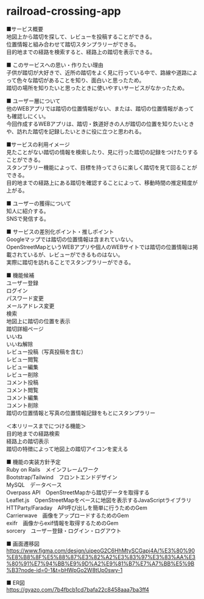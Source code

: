 # railroad-crossing-app
■サービス概要  
地図上から踏切を探して、レビューを投稿することができる。  
位置情報と組み合わせて踏切スタンプラリーができる。  
目的地までの経路を検索すると、経路上の踏切を表示できる。  

■ このサービスへの思い・作りたい理由  
子供が踏切が大好きで、近所の踏切をよく見に行っている中で、路線や道路によって色々な踏切があることを知り、面白いと思ったため。  
踏切の場所を知りたいと思ったときに使いやすいサービスがなかったため。  

■ ユーザー層について  
他のWEBアプリでは踏切の位置情報がない、または、踏切の位置情報があっても確認しにくい。  
今回作成するWEBアプリは、踏切・鉄道好きの人が踏切の位置を知りたいときや、訪れた踏切を記録したいときに役に立つと思われる。  

■サービスの利用イメージ  
見たことがない踏切の情報を検索したり、見に行った踏切の記録をつけたりすることができる。  
スタンプラリー機能によって、目標を持ってさらに楽しく踏切を見て回ることができる。  
目的地までの経路上にある踏切を確認することによって、移動時間の推定精度が上がる。  

■ ユーザーの獲得について  
知人に紹介する。  
SNSで発信する。  

■ サービスの差別化ポイント・推しポイント  
Googleマップでは踏切の位置情報は含まれていない。  
OpenStreetMapというWEBアプリや個人のWEBサイトでは踏切の位置情報は掲載されているが、レビューができるものはない。  
実際に踏切を訪れることでスタンプラリーができる。  

■ 機能候補  
ユーザー登録  
ログイン  
パスワード変更  
メールアドレス変更  
検索  
地図上に踏切の位置を表示  
踏切詳細ページ  
いいね  
いいね解除  
レビュー投稿（写真投稿を含む）  
レビュー閲覧  
レビュー編集  
レビュー削除  
コメント投稿  
コメント閲覧  
コメント編集  
コメント削除  
踏切の位置情報と写真の位置情報記録をもとにスタンプラリー  

＜本リリースまでにつける機能＞  
目的地までの経路検索  
経路上の踏切表示  
踏切の特徴によって地図上の踏切アイコンを変える  

■ 機能の実装方針予定  
Ruby on Rails　メインフレームワーク  
Bootstrap/Tailwind　フロントエンドデザイン  
MySQL　データベース  
Overpass API　OpenStreetMapから踏切データを取得する  
Leaflet.js　OpenStreetMapをベースに地図を表示するJavaScriptライブラリ  
HTTParty/Faraday　API呼び出しを簡単に行うためのGem  
Carrierwave　画像をアップロードするためのGem  
exifr　画像からexif情報を取得するためのGem  
sorcery　ユーザー登録・ログイン・ログアウト  

■ 画面遷移図  
https://www.figma.com/design/uipeoG2C6HhMtySCGapj4A/%E3%80%90%E8%B8%8F%E5%88%87%E3%82%A2%E3%83%97%E3%83%AA%E3%80%91%E7%94%BB%E9%9D%A2%E9%81%B7%E7%A7%BB%E5%9B%B3?node-id=0-1&t=bHWpGo2W8tUp0swy-1

■ ER図  
https://gyazo.com/7b4fbcb1cd7bafa22c8458aaa7ba3ff4
